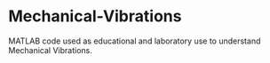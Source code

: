 # Mechanical-Vibrations
MATLAB code used as educational and laboratory use to understand Mechanical Vibrations. 

